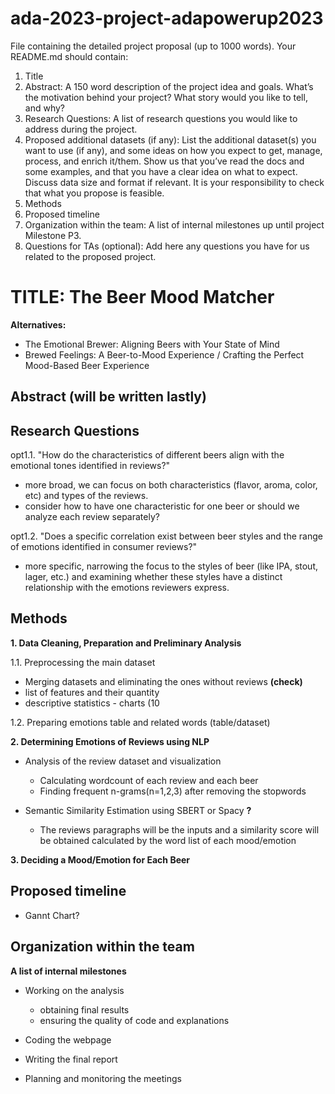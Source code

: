 # ada-2023-project-adapowerup2023

File containing the detailed project proposal (up to 1000 words). Your README.md should contain:

1. Title
2. Abstract: A 150 word description of the project idea and goals. What’s the motivation behind your project? What story would you like to tell, and why?
3. Research Questions: A list of research questions you would like to address during the project.
4. Proposed additional datasets (if any): List the additional dataset(s) you want to use (if any), and some ideas on how you expect to get, manage, process, and enrich it/them. Show us that you’ve read the docs and some examples, and that you have a clear idea on what to expect. Discuss data size and format if relevant. It is your responsibility to check that what you propose is feasible.
5. Methods
6. Proposed timeline
7. Organization within the team: A list of internal milestones up until project Milestone P3.
8. Questions for TAs (optional): Add here any questions you have for us related to the proposed project.

# TITLE: The Beer Mood Matcher
**Alternatives:** 
* The Emotional Brewer: Aligning Beers with Your State of Mind
* Brewed Feelings: A Beer-to-Mood Experience / Crafting the Perfect Mood-Based Beer Experience

## Abstract (will be written lastly)

## Research Questions
opt1.1. "How do the characteristics of different beers align with the emotional tones identified in reviews?"
- more broad, we can focus on both characteristics (flavor, aroma, color, etc) and types of the reviews.
- consider how to have one characteristic for one beer or should we analyze each review separately?
  
opt1.2. "Does a specific correlation exist between beer styles and the range of emotions identified in consumer reviews?"
- more specific, narrowing the focus to the styles of beer (like IPA, stout, lager, etc.) and examining whether these styles have a distinct relationship with the emotions reviewers express.

## Methods

**1. Data Cleaning, Preparation and Preliminary Analysis**

1.1. Preprocessing the main dataset
* Merging datasets and eliminating the ones without reviews **(check)**
* list of features and their quantity
* descriptive statistics - charts (10 

1.2. Preparing emotions table and related words (table/dataset)


**2. Determining Emotions of Reviews using NLP**


* Analysis of the review dataset and visualization
   - Calculating wordcount of each review and each beer
   - Finding frequent n-grams(n=1,2,3) after removing the stopwords
     
* Semantic Similarity Estimation using SBERT or Spacy **?**
  - The reviews paragraphs will be the inputs and a similarity score will be obtained calculated by the word list of each mood/emotion


**3. Deciding a Mood/Emotion for Each Beer**


## Proposed timeline
* Gannt Chart?
  
## Organization within the team
**A list of internal milestones**
+ Working on the analysis
  - obtaining final results
  - ensuring the quality of code and explanations
+ Coding the webpage
+ Writing the final report

+ Planning and monitoring the meetings
